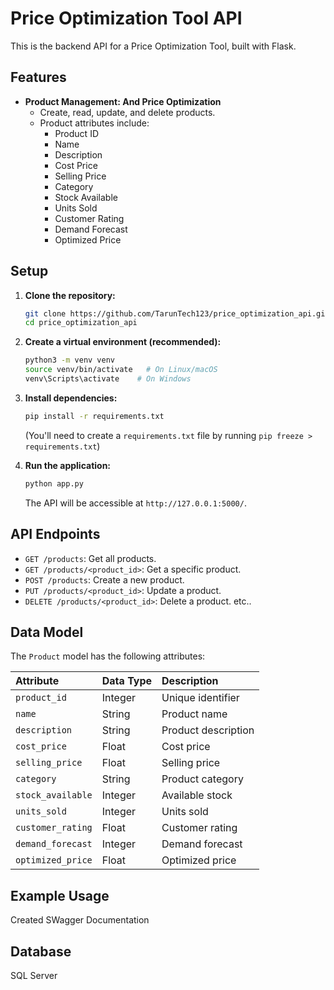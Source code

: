 # Price Optimization Tool API

This is the backend API for a Price Optimization Tool, built with Flask.

## Features

* **Product Management: And Price Optimization**
    * Create, read, update, and delete products.
    * Product attributes include:
        * Product ID
        * Name
        * Description
        * Cost Price
        * Selling Price
        * Category
        * Stock Available
        * Units Sold
        * Customer Rating
        * Demand Forecast
        * Optimized Price

## Setup

1.  **Clone the repository:**

    ```bash
    git clone https://github.com/TarunTech123/price_optimization_api.git
    cd price_optimization_api
    ```

2.  **Create a virtual environment (recommended):**

    ```bash
    python3 -m venv venv
    source venv/bin/activate   # On Linux/macOS
    venv\Scripts\activate    # On Windows
    ```

3.  **Install dependencies:**

    ```bash
    pip install -r requirements.txt
    ```

    (You'll need to create a `requirements.txt` file by running `pip freeze > requirements.txt`)

4.  **Run the application:**

    ```bash
    python app.py
    ```

    The API will be accessible at `http://127.0.0.1:5000/`.

## API Endpoints

* `GET /products`:  Get all products.
* `GET /products/<product_id>`:  Get a specific product.
* `POST /products`:  Create a new product.
* `PUT /products/<product_id>`:  Update a product.
* `DELETE /products/<product_id>`:  Delete a product. etc..

## Data Model

The `Product` model has the following attributes:

| Attribute       | Data Type | Description                     |
| :-------------- | :-------- | :------------------------------ |
| `product_id`    | Integer   | Unique identifier               |
| `name`          | String    | Product name                    |
| `description`   | String    | Product description             |
| `cost_price`    | Float     | Cost price                      |
| `selling_price` | Float     | Selling price                   |
| `category`      | String    | Product category                |
| `stock_available` | Integer   | Available stock                 |
| `units_sold`    | Integer   | Units sold                      |
| `customer_rating` | Float     | Customer rating                 |
| `demand_forecast` | Integer   | Demand forecast                 |
| `optimized_price` | Float     | Optimized price                 |

## Example Usage

Created SWagger Documentation

## Database

SQL Server
